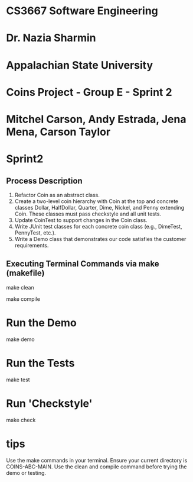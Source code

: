 # CS3667 Software Engineering 
# Dr. Nazia Sharmin
# Appalachian State University

# Coins Project - Group E - Sprint 2
# Mitchel Carson, Andy Estrada, Jena Mena, Carson Taylor

# Sprint2
## Process Description

1. Refactor Coin as an abstract class.
2. Create a two-level coin hierarchy with Coin at the top and concrete classes Dollar, HalfDollar, Quarter, Dime, Nickel, and Penny extending Coin. These classes must pass checkstyle and all unit tests.
3. Update CoinTest to support changes in the Coin class.
4. Write JUnit test classes for each concrete coin class (e.g., DimeTest, PennyTest, etc.).
5. Write a Demo class that demonstrates our code satisfies the customer requirements.


## Executing Terminal Commands via make (makefile)

make clean

make compile

# Run the Demo

make demo

# Run the Tests

make test

# Run 'Checkstyle'

make check

# tips
Use the make commands in your terminal.
Ensure your current directory is COINS-ABC-MAIN.
Use the clean and compile command before trying the demo or testing.

